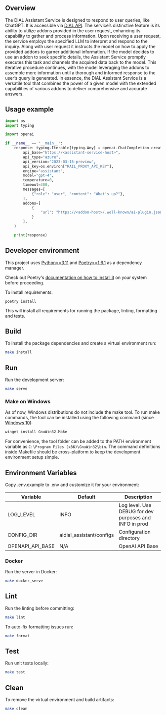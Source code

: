 ## Overview

The DIAL Assistant Service is designed to respond to user queries, like ChatGPT. It is accessible via [DIAL API](https://epam-rail.com/dial_api).
The service’s distinctive feature is its ability to utilize addons provided in the user request, enhancing its
capability to gather and process information. Upon receiving a user request, the service employs the specified LLM to
interpret and respond to the inquiry. Along with user request it instructs the model on how to apply the provided addons
to garner additional information. If the model decides to use an addon to seek specific details, the Assistant Service
promptly executes this task and channels the acquired data back to the model. This iterative procedure continues, with
the model leveraging the addons to assemble more information until a thorough and informed response to the user’s query
is generated. In essence, the DIAL Assistant Service is a versatile tool that combines the power of a given model with
the extended capabilities of various addons to deliver comprehensive and accurate answers.

## Usage example

```python
import os
import typing

import openai

if __name__ == "__main__":
    response: typing.Iterable[typing.Any] = openai.ChatCompletion.create(
        api_base="https://<assistant-service-host>",
        api_type="azure",
        api_version="2023-03-15-preview",
        api_key=os.environ["RAIL_PROXY_API_KEY"],
        engine="assistant",
        model="gpt-4",
        temperature=0,
        timeout=300,
        messages=[
            {"role": "user", "content": "What's up?"},
        ],
        addons=[
            {
                "url": "https://<addon-host>/.well-known/ai-plugin.json"
            }
        ],
    )

    print(response)
```


## Developer environment

This project uses [Python>=3.11](https://www.python.org/downloads/) and [Poetry>=1.6.1](https://python-poetry.org/) as a dependency manager.

Check out Poetry's [documentation on how to install it](https://python-poetry.org/docs/#installation) on your system before proceeding.

To install requirements:

```
poetry install
```

This will install all requirements for running the package, linting, formatting and tests.

## Build

To install the package dependencies and create a virtual environment run:

```sh
make install
```

## Run

Run the development server:

```sh
make serve
```

### Make on Windows
As of now, Windows distributions do not include the make tool. To run make commands, the tool can be installed using
the following command (since [Windows 10](https://learn.microsoft.com/en-us/windows/package-manager/winget/)):
```sh
winget install GnuWin32.Make
```
For convenience, the tool folder can be added to the PATH environment variable as `C:\Program Files (x86)\GnuWin32\bin`.
The command definitions inside Makefile should be cross-platform to keep the development environment setup simple.

## Environment Variables

Copy .env.example to .env and customize it for your environment:

| Variable         | Default                  | Description                                            |
|------------------|--------------------------|--------------------------------------------------------|
| LOG_LEVEL        | INFO                     | Log level. Use DEBUG for dev purposes and INFO in prod |
| CONFIG_DIR       | aidial_assistant/configs | Configuration directory                                |
| OPENAPI_API_BASE | N/A                      | OpenAI API Base                                        |

### Docker

Run the server in Docker:

```sh
make docker_serve
```

## Lint

Run the linting before committing:

```sh
make lint
```

To auto-fix formatting issues run:

```sh
make format
```

## Test

Run unit tests locally:

```sh
make test
```

## Clean

To remove the virtual environment and build artifacts:

```sh
make clean
```

